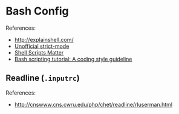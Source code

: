 # Bash Config

References:

* <http://explainshell.com/>
* [Unofficial strict-mode](http://redsymbol.net/articles/unofficial-bash-strict-mode/)
* [Shell Scripts Matter](https://dev.to/thiht/shell-scripts-matter)
* [Bash scripting tutorial: A coding style guideline](https://bluepenguinlist.com/2016/11/04/bash-scripting-tutorial/)

## Readline (`.inputrc`)

References:

* <http://cnswww.cns.cwru.edu/php/chet/readline/rluserman.html>
